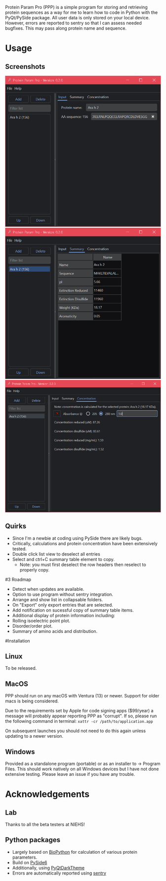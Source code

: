 Protein Param Pro (PPP) is a simple program for storing and retrieving protein sequences as a way for me to learn how to code in Python with the PyQt/PySide package.
All user data is only stored on your local device. However, errors are reported to sentry so that I can assess needed bugfixes. This may pass along protein name and sequence.

# Usage

## Screenshots
![Input](/screenshots/Protein_Input.PNG)
![Summary](/screenshots/Protein_Summary.PNG)
![Concentration](/screenshots/Protein_Concentration.PNG)

## Quirks
* Since I'm a newbie at coding using PySide there are likely bugs.
* Critically, calculations and protein concentration have been extensively tested.
* Double click list view to deselect all entries
* Select and ctrl+C summary table element to copy.
  * Note: you must first deselect the row headers then reselect to properly copy.

#3 Roadmap
* Detect when updates are available.
* Option to use program without sentry integration.
* Arrange and show list in collapsable folders.
* On "Export" only export entries that are selected.
* Add notification on sucessful copy of summary table items.
* Additional display of protein information including:
 * Rolling isoelectric point plot.
 * Disorder/order plot.
 * Summary of amino acids and distribution.

#Installation

## Linux
To be released.

## MacOS
PPP should run on any macOS with Ventura (13) or newer. Support for older macs is being considered.

Due to the requirements set by Apple for code signing apps ($99/year) a message will probably appear reporting PPP as "corrupt".
If so, please run the following command in terminal:
`xattr -cr /path/to/application.app`

On subsequent launches you should not need to do this again unless updating to a newer version.

## Windows
Provided as a standalone program (portable) or as an installer to -> Program Files.
This should work natively on all Windows devices but I have not done extensive testing. Please leave an issue if you have any trouble.

# Acknowledgements

## Lab
Thanks to all the beta testers at NIEHS!

## Python packages
* Largely based on [BioPython](https://biopython.org/) for calculation of various protein parameters.
* Build on [PySide6](https://doc.qt.io/qtforpython-6/)
* Additionally, using [PyQtDarkTheme](https://pypi.org/project/pyqtdarktheme/)
* Errors are automatically reported using [sentry](https://sentry.io)

